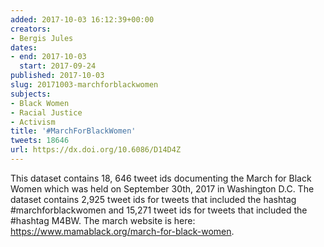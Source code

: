 ```yaml
---
added: 2017-10-03 16:12:39+00:00
creators:
- Bergis Jules
dates:
- end: 2017-10-03
  start: 2017-09-24
published: 2017-10-03
slug: 20171003-marchforblackwomen
subjects:
- Black Women
- Racial Justice
- Activism
title: '#MarchForBlackWomen'
tweets: 18646
url: https://dx.doi.org/10.6086/D14D4Z
---
```


This dataset contains 18, 646 tweet ids documenting the March for Black Women which was held on September 30th, 2017 in Washington D.C. The dataset contains 2,925 tweet ids for tweets that included the hashtag #marchforblackwomen and 15,271 tweet ids for tweets that included the #hashtag M4BW. The march website is here: https://www.mamablack.org/march-for-black-women.

